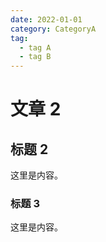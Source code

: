 ```yaml
---
date: 2022-01-01
category: CategoryA
tag:
  - tag A
  - tag B
---
```


# 文章 2

## 标题 2

这里是内容。

### 标题 3

这里是内容。

